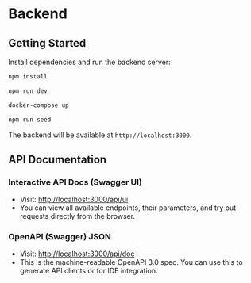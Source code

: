 # Backend

## Getting Started

Install dependencies and run the backend server:

```bash
npm install
```

```bash
npm run dev
```

```bash
docker-compose up
```

```bash
npm run seed
```

The backend will be available at `http://localhost:3000`.

## API Documentation

### Interactive API Docs (Swagger UI)

- Visit: [http://localhost:3000/api/ui](http://localhost:3000/api/ui)
- You can view all available endpoints, their parameters, and try out requests directly from the browser.

### OpenAPI (Swagger) JSON

- Visit: [http://localhost:3000/api/doc](http://localhost:3000/api/doc)
- This is the machine-readable OpenAPI 3.0 spec. You can use this to generate API clients or for IDE integration.

```

```
